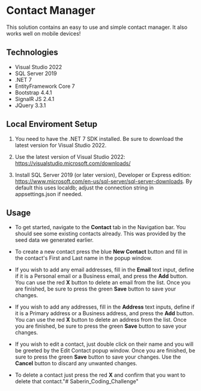 # Contact Manager
This solution contains an easy to use and simple contact manager. It also works well on mobile devices!

## Technologies
- Visual Studio 2022
- SQL Server 2019
- .NET 7
- EntityFramework Core 7
- Bootstrap 4.4.1
- SignalR JS 2.4.1
- JQuery 3.3.1

## Local Enviroment Setup

1. You need to have the .NET 7 SDK installed. Be sure to download the latest version for Visual Studio 2022.

2. Use the latest version of Visual Studio 2022: https://visualstudio.microsoft.com/downloads/

3. Install SQL Server 2019 (or later version), Developer or Express edition: https://www.microsoft.com/en-us/sql-server/sql-server-downloads. By default this uses localdb; adjust the connection string in appsettings.json if needed. 


## Usage

* To get started, navigate to the **Contact** tab in the Navigation bar. You should see some existing contacts already. This was provided by the seed data we generated earlier.

* To create a new contact press the blue **New Contact** button and fill in the contact's First and Last name in the popup window.

* If you wish to add any email addresses, fill in the **Email** text input, define if it is a Personal email or a Business email, and press the **Add** button. You can use the red **X** button to delete an email from the list. Once you are finished, be sure to press the green **Save** button to save your changes.

* If you wish to add any addresses, fill in the **Address** text inputs, define if it is a Primary address or a Business address, and press the **Add** button. You can use the red **X** button to delete an address from the list. Once you are finished, be sure to press the green **Save** button to save your changes.

* If you wish to edit a contact, just double click on their name and you will be greeted by the Edit Contact popup window. Once you are finished, be sure to press the green **Save** button to save your changes. Use the **Cancel** button to discard any unwanted changes.

* To delete a contact just press the red **X** and confirm that you want to delete that contact."# Saberin_Coding_Challenge" 
